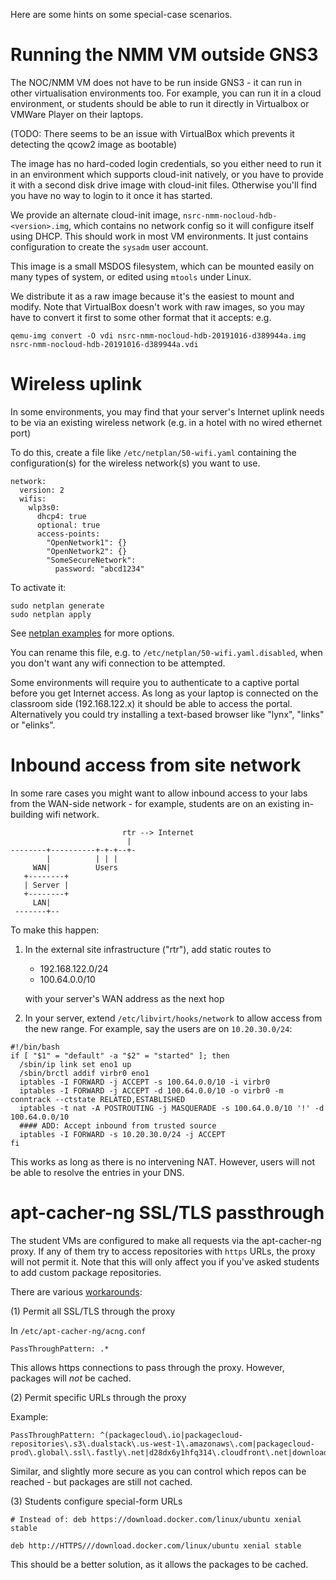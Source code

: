 Here are some hints on some special-case scenarios.

# Running the NMM VM outside GNS3

The NOC/NMM VM does not have to be run inside GNS3 - it can run in other
virtualisation environments too.  For example, you can run it in a cloud
environment, or students should be able to run it directly in Virtualbox or
VMWare Player on their laptops.

(TODO: There seems to be an issue with VirtualBox which prevents it
detecting the qcow2 image as bootable)

The image has no hard-coded login credentials, so you either need to run it
in an environment which supports cloud-init natively, or you have to provide
it with a second disk drive image with cloud-init files.  Otherwise you'll
find you have no way to login to it once it has started.

We provide an alternate cloud-init image,
`nsrc-nmm-nocloud-hdb-<version>.img`, which contains no network config so it
will configure itself using DHCP.  This should work in most VM environments. 
It just contains configuration to create the `sysadm` user account.

This image is a small MSDOS filesystem, which can be mounted easily on many
types of system, or edited using `mtools` under Linux.

We distribute it as a raw image because it's the easiest to mount and
modify.  Note that VirtualBox doesn't work with raw images, so you may have
to convert it first to some other format that it accepts: e.g.

```
qemu-img convert -O vdi nsrc-nmm-nocloud-hdb-20191016-d389944a.img nsrc-nmm-nocloud-hdb-20191016-d389944a.vdi
```

# Wireless uplink

In some environments, you may find that your server's Internet uplink needs
to be via an existing wireless network (e.g.  in a hotel with no wired
ethernet port)

To do this, create a file like `/etc/netplan/50-wifi.yaml` containing the
configuration(s) for the wireless network(s) you want to use.

```
network:
  version: 2
  wifis:
    wlp3s0:
      dhcp4: true
      optional: true
      access-points:
        "OpenNetwork1": {}
        "OpenNetwork2": {}
        "SomeSecureNetwork":
          password: "abcd1234"
```

To activate it:

```
sudo netplan generate
sudo netplan apply
```

See [netplan examples](https://netplan.io/examples) for more options.

You can rename this file, e.g. to `/etc/netplan/50-wifi.yaml.disabled`, when
you don't want any wifi connection to be attempted.

Some environments will require you to authenticate to a captive portal
before you get Internet access.  As long as your laptop is connected on the
classroom side (192.168.122.x) it should be able to access the portal. 
Alternatively you could try installing a text-based browser like "lynx",
"links" or "elinks".

# Inbound access from site network

In some rare cases you might want to allow inbound access to your labs from
the WAN-side network - for example, students are on an existing in-building
wifi network.

```no-highlight
                         rtr --> Internet
                          |
--------+----------+-+-+--+-
        |          | | |
     WAN|          Users
   +--------+
   | Server |
   +--------+
     LAN|
 -------+--
```

To make this happen:

1. In the external site infrastructure ("rtr"), add static routes to

    * 192.168.122.0/24
    * 100.64.0.0/10

    with your server's WAN address as the next hop

2. In your server, extend `/etc/libvirt/hooks/network` to allow
   access from the new range.  For example, say the users are
   on `10.20.30.0/24`:

```
#!/bin/bash
if [ "$1" = "default" -a "$2" = "started" ]; then
  /sbin/ip link set eno1 up
  /sbin/brctl addif virbr0 eno1
  iptables -I FORWARD -j ACCEPT -s 100.64.0.0/10 -i virbr0
  iptables -I FORWARD -j ACCEPT -d 100.64.0.0/10 -o virbr0 -m conntrack --ctstate RELATED,ESTABLISHED
  iptables -t nat -A POSTROUTING -j MASQUERADE -s 100.64.0.0/10 '!' -d 100.64.0.0/10
  #### ADD: Accept inbound from trusted source
  iptables -I FORWARD -s 10.20.30.0/24 -j ACCEPT
fi
```

This works as long as there is no intervening NAT.  However, users will not
be able to resolve the entries in your DNS.

# apt-cacher-ng SSL/TLS passthrough

The student VMs are configured to make all requests via the apt-cacher-ng
proxy.  If any of them try to access repositories with `https` URLs, the
proxy will not permit it.  Note that this will only affect you if you've
asked students to add custom package repositories.

There are various [workarounds](https://blog.packagecloud.io/eng/2015/05/05/using-apt-cacher-ng-with-ssl-tls/#caching-objects):

(1) Permit all SSL/TLS through the proxy

In `/etc/apt-cacher-ng/acng.conf`

```
PassThroughPattern: .*
```

This allows https connections to pass through the proxy.  However,
packages will *not* be cached.

(2) Permit specific URLs through the proxy

Example:

```
PassThroughPattern: ^(packagecloud\.io|packagecloud-repositories\.s3\.dualstack\.us-west-1\.amazonaws\.com|packagecloud-prod\.global\.ssl\.fastly\.net|d28dx6y1hfq314\.cloudfront\.net|download\.docker\.com|packages\.grafana\.com|changelogs\.ubuntu\.com|packages\.fluentbit\.io):443$`
```

Similar, and slightly more secure as you can control which repos can be
reached - but packages are still not cached.

(3) Students configure special-form URLs

```
# Instead of: deb https://download.docker.com/linux/ubuntu xenial stable

deb http://HTTPS///download.docker.com/linux/ubuntu xenial stable
```

This should be a better solution, as it allows the packages to be cached.
